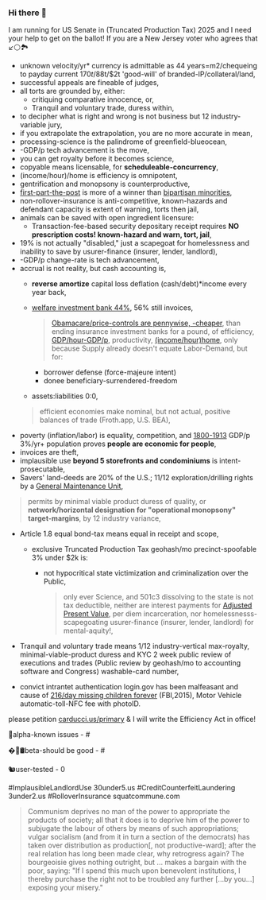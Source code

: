 ### Hi there 👋

I am running for US Senate in (Truncated Production Tax) 2025 and I need your help to get on the ballot!
If you are a New Jersey voter who agrees that ↙️⚪️🏞
* unknown velocity/yr* currency is admittable as 44 years=m2/chequeing to payday current $170t/$88t/$2t 'good-will' of branded-IP/collateral/land,
* successful appeals are fineable of judges,
* all torts are grounded by, either:
  - critiquing comparative innocence, or,
  - Tranquil and voluntary trade, duress within,
* to decipher what is right and wrong is not business but 12 industry-variable jury,
* if you extrapolate the extrapolation, you are no more accurate in mean,
* processing-science is the palindrome of greenfield-blueocean,
* -GDP/p tech advancement is the move,
* you can get royalty before it becomes science,
* copyable means licensable, for **scheduleable-concurrency**,
* (income/hour)/home is efficiency is omnipotent,
* gentrification and monopsony is counterproductive,
* [first-part-the-post](https://nextdoor.com/p/yJhWyXgPTdNG) is more of a winner than [bipartisan minorities](https://www.sfelections.org/results/20101102/data/d10.html?fbclid=IwAR2mqFoOdqmtD5cNykpyJIikfNqr1iUGZ-Xly3qVYSH2SyA71hqNzFTAu1c),
* non-rollover-insurance is anti-competitive, known-hazards and defendant capacity is extent of warning, torts then jail,
* animals can be saved with open ingredient licensure:
  - Transaction-fee-based security depositary receipt requires **NO prescription costs! known-hazard and warn, tort, jail**,
* 19% is not actually "disabled," just a scapegoat for homelessness and inability to save by usurer-finance (insurer, lender, landlord),
* -GDP/p change-rate is tech advancement,
* accrual is not reality, but cash accounting is,
  - **reverse amortize** capital loss deflation (cash/debt)\*income every year back,
  - [welfare investment bank 44%](https://www.ssa.gov/OACT/TRSUM/2020/tr20summary.pdf#page=17), 56% still invoices,

    > [Obamacare/price-controls are pennywise, -cheaper](https://www.cbo.gov/sites/default/files/111th-congress-2009-2010/costestimate/amendreconprop.pdf#page=14), than ending insurance investment banks for a pound, of efficiency, [GDP/hour-GDP/p](https://fred.stlouisfed.org/graph/?g=LmzU), productivity, [(income/hour)home](https://fred.stlouisfed.org/graph/?g=M7mh), only because Supply already doesn't equate Labor-Demand, but for:
    - borrower defense (force-majeure intent)
    - donee beneficiary-surrendered-freedom
  -  assets:liabilities $0:$0, 
    > efficient economies make nominal, but not actual, positive balances of trade (Froth.app, U.S. BEA),
* poverty (inflation/labor) is equality, competition, and [1800-1913](https://vaults.biz/gdp) GDP/p 3%/yr+ population proves **people are economic for people**,
* invoices are theft,
* implausible use **beyond 5 storefronts and condominiums** is intent-prosecutable,
* Savers' land-deeds are 20% of the U.S.; 11/12 exploration/drilling rights by a [General Maintenance Unit](https://vaults.biz/gmu),
> permits by minimal viable product duress of quality, or **network/horizontal designation for "operational monopsony" target-margins**, by 12 industry variance,
* Article 1.8 equal bond-tax means equal in receipt and scope, 

  - exclusive Truncated Production Tax geohash/mo precinct-spoofable 3% under $2k is: 

    - not hypocritical state victimization and criminalization over the Public,

      > only ever Science, and 501c3 dissolving to the state is not tax deductible, neither are interest payments for [Adjusted Present Value](https://qr.ae/pGjS4s), per diem incarceration, nor homelessnesss-scapegoating usurer-finance (insurer, lender, landlord) for mental-aquity!,
* Tranquil and voluntary trade means 1/12 industry-vertical max-royalty, minimal-viable-product duress and KYC 2 week public review of executions and trades (Public review by geohash/mo to accounting software and Congress) washable-card number,
* convict intrantet authentication login.gov has been malfeasant and cause of [216/day missing children forever](https://www.fbi.gov/file-repository/2020-ncic-missing-person-and-unidentified-person-statistics.pdf/view) (FBI,2015), Motor Vehicle automatic-toll-NFC fee with photoID.


please petition [carducci.us/primary](carducci.us/primary) & I will write the Efficiency Act in office!

🚨alpha-known issues - #

�💊🛢beta-should be good - #

🐿user-tested - 0


#ImplausibleLandlordUse 30under5.us #CreditCounterfeitLaundering 3under2.us #RolloverInsurance squatcommune.com


> Communism deprives no man of the power to appropriate the products of society; all that it does is to deprive him of the power to subjugate the labour of others by means of such appropriations;
> vulgar socialism (and from it in turn a section of the democrats) has taken over distribution as production[, not productive-ward]; after the real relation has long been made clear, why retrogress again?
> The bourgeoisie gives nothing outright, but ... makes a bargain with the poor, saying: "If I spend this much upon benevolent institutions, I thereby purchase the right not to be troubled any further [...by you...] exposing your misery."
